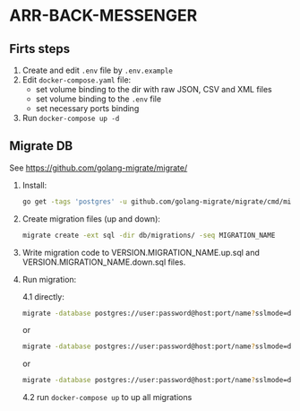# ARR-BACK-MESSENGER

## Firts steps

1. Create and edit `.env` file by `.env.example`
2. Edit `docker-compose.yaml` file:
    - set volume binding to the dir with raw JSON, CSV and XML files
    - set volume binding to the `.env` file
    - set necessary ports binding
3. Run `docker-compose up -d`

## Migrate DB

See <https://github.com/golang-migrate/migrate/>

1. Install:

    ```bash
    go get -tags 'postgres' -u github.com/golang-migrate/migrate/cmd/migrate
    ```

2. Create migration files (up and down):

    ```bash
    migrate create -ext sql -dir db/migrations/ -seq MIGRATION_NAME
    ```

3. Write migration code to VERSION.MIGRATION_NAME.up.sql and VERSION.MIGRATION_NAME.down.sql files.

4. Run migration:

    4.1 directly:

    ```bash
    migrate -database postgres://user:password@host:port/name?sslmode=disable -path db/migrations up
    ```

    or

    ```bash
    migrate -database postgres://user:password@host:port/name?sslmode=disable -path db/migrations up 1
    ```

    or

    ```bash
    migrate -database postgres://user:password@host:port/name?sslmode=disable -path db/migrations down 1
    ```

    4.2 run `docker-compose up` to up all migrations
